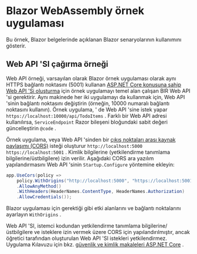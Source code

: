 # <a name="blazor-webassembly-sample-app"></a>Blazor WebAssembly örnek uygulaması

Bu örnek, Blazor belgelerinde açıklanan Blazor senaryolarının kullanımını gösterir.

## <a name="call-web-api-example"></a>Web API 'SI çağırma örneği

Web API örneği, varsayılan olarak Blazor örnek uygulaması olarak aynı HTTPS bağlantı noktasını (5001) kullanan <a href="https://docs.microsoft.com/aspnet/core/tutorials/first-web-api">ASP.NET Core konusuna sahip Web API 'Si oluşturma</a> için örnek uygulamayı temel alan çalışan BIR Web API 'si gerektirir. Aynı makinede her iki uygulamayı da kullanmak için, Web API 'sinin bağlantı noktasını değiştirin (örneğin, 10000 numaralı bağlantı noktasını kullanın). Örnek uygulama, ' de Web API 'sine istek yapar `https://localhost:10000/api/TodoItems` . Farklı bir Web API adresi kullanılırsa, `ServiceEndpoint` Razor bileşeni bloğundaki sabit değeri güncelleştirin `@code` .</p>

Örnek uygulama, veya Web API 'sinden bir <a href="https://docs.microsoft.com/aspnet/core/security/cors">çıkış noktaları arası kaynak paylaşımı (CORS)</a> isteği oluşturur `http://localhost:5000` `https://localhost:5001` . Kimlik bilgilerine (yetkilendirme tanımlama bilgilerine/üstbilgilere) izin verilir. Aşağıdaki CORS ara yazılım yapılandırmasını Web API 'sinin `Startup.Configure` yöntemine ekleyin:</p>

```csharp
app.UseCors(policy => 
    policy.WithOrigins("http://localhost:5000", "https://localhost:5001")
    .AllowAnyMethod()
    .WithHeaders(HeaderNames.ContentType, HeaderNames.Authorization)
    .AllowCredentials());
```

Blazor uygulaması için gerektiği gibi etki alanlarını ve bağlantı noktalarını ayarlayın `WithOrigins` .

Web API 'SI, istemci kodundan yetkilendirme tanımlama bilgilerine/üstbilgilere ve isteklere izin vermek üzere CORS için yapılandırılmıştır, ancak öğretici tarafından oluşturulan Web API 'SI istekleri yetkilendirmez. Uygulama Kılavuzu için bkz. <a href="https://docs.microsoft.com/aspnet/core/security/">güvenlik ve kimlik makaleleri ASP.NET Core</a> .
